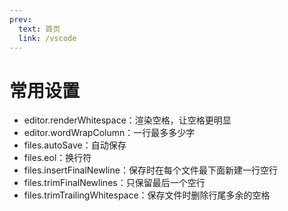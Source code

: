 ```yaml
---
prev:
  text: 首页
  link: /vscode
---
```


# 常用设置

- editor.renderWhitespace：渲染空格，让空格更明显
- editor.wordWrapColumn：一行最多多少字
- files.autoSave：自动保存
- files.eol：换行符
- files.insertFinalNewline：保存时在每个文件最下面新建一行空行
- files.trimFinalNewlines：只保留最后一个空行
- files.trimTrailingWhitespace：保存文件时删除行尾多余的空格
